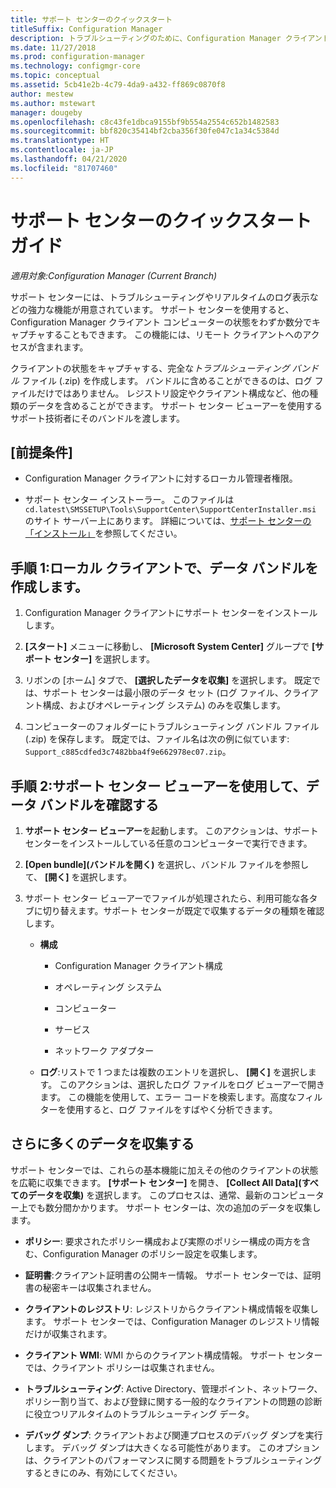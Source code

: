 ```yaml
---
title: サポート センターのクイックスタート
titleSuffix: Configuration Manager
description: トラブルシューティングのために、Configuration Manager クライアントの状態を迅速にキャプチャします。
ms.date: 11/27/2018
ms.prod: configuration-manager
ms.technology: configmgr-core
ms.topic: conceptual
ms.assetid: 5cb41e2b-4c79-4da9-a432-ff869c0870f8
author: mestew
ms.author: mstewart
manager: dougeby
ms.openlocfilehash: c8c43fe1dbca9155bf9b554a2554c652b1482583
ms.sourcegitcommit: bbf820c35414bf2cba356f30fe047c1a34c5384d
ms.translationtype: HT
ms.contentlocale: ja-JP
ms.lasthandoff: 04/21/2020
ms.locfileid: "81707460"
---
```

# <a name="support-center-quickstart-guide"></a>サポート センターのクイックスタート ガイド

*適用対象:Configuration Manager (Current Branch)*

サポート センターには、トラブルシューティングやリアルタイムのログ表示などの強力な機能が用意されています。 サポート センターを使用すると、Configuration Manager クライアント コンピューターの状態をわずか数分でキャプチャすることもできます。 この機能には、リモート クライアントへのアクセスが含まれます。

クライアントの状態をキャプチャする、完全な*トラブルシューティング バンドル* ファイル (.zip) を作成します。 バンドルに含めることができるのは、ログ ファイルだけではありません。 レジストリ設定やクライアント構成など、他の種類のデータを含めることができます。 サポート センター ビューアーを使用するサポート技術者にそのバンドルを渡します。



## <a name="prerequisites"></a>[前提条件]

- Configuration Manager クライアントに対するローカル管理者権限。  

- サポート センター インストーラー。 このファイルは `cd.latest\SMSSETUP\Tools\SupportCenter\SupportCenterInstaller.msi` のサイト サーバー上にあります。 詳細については、[サポート センターの「インストール」](support-center.md#install)を参照してください。  



## <a name="step-1-create-a-data-bundle-on-a-local-client"></a>手順 1:ローカル クライアントで、データ バンドルを作成します。

1.  Configuration Manager クライアントにサポート センターをインストールします。  

2.  **[スタート]** メニューに移動し、 **[Microsoft System Center]** グループで **[サポート センター]** を選択します。  

3.  リボンの [ホーム] タブで、 **[選択したデータを収集]** を選択します。 既定では、サポート センターは最小限のデータ セット (ログ ファイル、クライアント構成、およびオペレーティング システム) のみを収集します。  

4.  コンピューターのフォルダーにトラブルシューティング バンドル ファイル (.zip) を保存します。 既定では、ファイル名は次の例に似ています: `Support_c885cdfed3c7482bba4f9e662978ec07.zip`。  



## <a name="step-2-view-the-data-bundle-using-support-center-viewer"></a>手順 2:サポート センター ビューアーを使用して、データ バンドルを確認する

1.  **サポート センター ビューアー**を起動します。 このアクションは、サポート センターをインストールしている任意のコンピューターで実行できます。  

2.  **[Open bundle]\(バンドルを開く\)** を選択し、バンドル ファイルを参照して、 **[開く]** を選択します。  

3.  サポート センター ビューアーでファイルが処理されたら、利用可能な各タブに切り替えます。サポート センターが既定で収集するデータの種類を確認します。  

    - **構成**  

        - Configuration Manager クライアント構成  

        - オペレーティング システム  

        - コンピューター  

        - サービス  

        - ネットワーク アダプター  

    - **ログ**:リストで 1 つまたは複数のエントリを選択し、 **[開く]** を選択します。 このアクションは、選択したログ ファイルをログ ビューアーで開きます。 この機能を使用して、エラー コードを検索します。高度なフィルターを使用すると、ログ ファイルをすばやく分析できます。  



## <a name="collect-more-data"></a>さらに多くのデータを収集する

サポート センターでは、これらの基本機能に加えその他のクライアントの状態を広範に収集できます。 **[サポート センター]** を開き、 **[Collect All Data]\(すべてのデータを収集\)** を選択します。 このプロセスは、通常、最新のコンピューター上でも数分間かかります。 サポート センターは、次の追加のデータを収集します。

- **ポリシー**: 要求されたポリシー構成および実際のポリシー構成の両方を含む、Configuration Manager のポリシー設定を収集します。  

- **証明書**:クライアント証明書の公開キー情報。 サポート センターでは、証明書の秘密キーは収集されません。  

- **クライアントのレジストリ**: レジストリからクライアント構成情報を収集します。 サポート センターでは、Configuration Manager のレジストリ情報だけが収集されます。  

- **クライアント WMI**: WMI からのクライアント構成情報。 サポート センターでは、クライアント ポリシーは収集されません。  

- **トラブルシューティング**: Active Directory、管理ポイント、ネットワーク、ポリシー割り当て、および登録に関する一般的なクライアントの問題の診断に役立つリアルタイムのトラブルシューティング データ。  

- **デバッグ ダンプ**: クライアントおよび関連プロセスのデバッグ ダンプを実行します。 デバッグ ダンプは大きくなる可能性があります。 このオプションは、クライアントのパフォーマンスに関する問題をトラブルシューティングするときにのみ、有効にしてください。  

